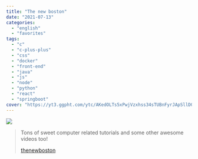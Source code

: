 ```yaml
---
title: "The new boston"
date: "2021-07-13"
categories:
  - "english"
  - "favorites"
tags:
  - "c"
  - "c-plus-plus"
  - "css"
  - "docker"
  - "front-end"
  - "java"
  - "js"
  - "node"
  - "python"
  - "react"
  - "springboot"
cover: "https://yt3.ggpht.com/ytc/AKedOLTs5xPwjVzxhss34sTUBnFyrJApSllD0pa3oQaOhw=s88-c-k-c0x00ffffff-no-rj"
---
```


![](https://yt3.ggpht.com/ytc/AKedOLTXM_7Bq_VZhCw-7JOSJJDiCC14D39B3ajrldMVSA=s176-c-k-c0x00ffffff-no-rj)

> Tons of sweet computer related tutorials and some other awesome videos too!
>
> [thenewboston](https://www.youtube.com/user/thenewboston)
